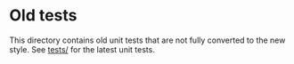 Old tests
=========

This directory contains old unit tests that are not fully converted to the
new style. See [tests/](../tests) for the latest unit tests.
